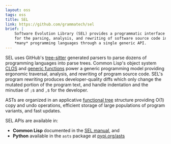 ```yaml
---
layout: oss
tags: oss
title: SEL
link: https://github.com/grammatech/sel
brief: |
    Software Evolution Library (SEL) provides a programmatic interface
    for the parsing, analysis, and rewriting of software source code in
    *many* programming languages through a single generic API.
---
```


SEL uses GitHub's [tree-sitter][] generated parsers to parse dozens of
programming languages into parse trees.  Common Lisp's object system
[CLOS][] and [generic functions][] power a generic programming model
providing ergonomic traversal, analysis, and rewriting of program
source code.  SEL's program rewriting produces developer-quality diffs
which only change the mutated portion of the program text, and handle
indentation and the minutiae of `;`s and `,`s for the developer.

ASTs are organized in an applicative [functional tree][] structure
providing O(1) copy and undo operations, efficient storage of large
populations of program variants, and fast updates.

SEL APIs are available in:
- **Common Lisp** documented in the [SEL manual][], and
- **Python** available in the `asts` package at [pypi.org/asts][]


[tree-sitter]: https://tree-sitter.github.io/tree-sitter/
[CLOS]: https://lispcookbook.github.io/cl-cookbook/clos.html
[generic functions]: https://gigamonkeys.com/book/object-reorientation-generic-functions.html
[functional tree]: https://github.com/grammatech/functional-trees
[SEL manual]: https://grammatech.github.io/sel
[pypi.org/asts]: https://pypi.org/project/asts/
